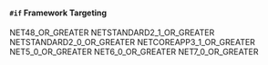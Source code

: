 ﻿#### `#if` Framework Targeting
NET48_OR_GREATER
NETSTANDARD2_1_OR_GREATER
NETSTANDARD2_0_OR_GREATER
NETCOREAPP3_1_OR_GREATER
NET5_0_OR_GREATER
NET6_0_OR_GREATER
NET7_0_OR_GREATER